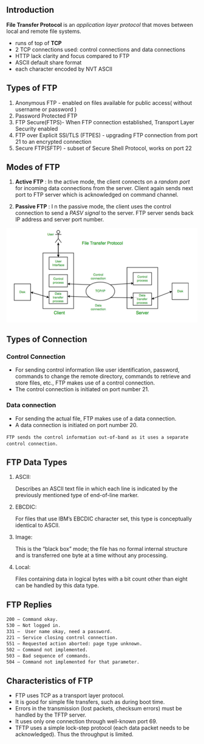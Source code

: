 Introduction
---
**File Transfer Protocol** is an _application layer protocol_ that moves between local and remote file systems. 
- runs of top of **TCP**
- 2 TCP connections used: control connections and data connections 
- HTTP lack clarity and focus compared to FTP
- ASCII default share format 
- each character encoded by NVT ASCII 


Types of FTP
--
1. Anonymous FTP - enabled on files available for public access( without username or password )
2. Password Protected FTP 
3. FTP Secure(FTPS)- When FTP connection established, Transport Layer Security enabled 
4. FTP over Explicit SSl/TLS (FTPES) - upgrading FTP connection from port 21 to an encrypted connection
5. Secure FTP(SFTP) - subset of Secure Shell Protocol, works on port 22 


Modes of FTP 
--
1. **Active FTP** : 
In the active mode, the client connects on a _random port_ for incoming data connections from the server. Client again sends next port to FTP server which is acknowledged on command channel. 

 

2. **Passive FTP** : I
n the passive mode, the client uses the control connection to send a _PASV signal_ to the server. FTP server sends back IP address and server port number.

  ![alt text](image.png)


Types of Connection
---


### Control Connection

- For sending control information like user identification, password, commands to change the remote directory, commands to retrieve and store files, etc., FTP makes use of a control connection. 
- The control connection is initiated on port number 21. 

### Data connection

- For sending the actual file, FTP makes use of a data connection. 
- A data connection is initiated on port number 20. 


`FTP sends the control information out-of-band as it uses a separate control connection.`

FTP Data Types
---


1. ASCII: 
    
    Describes an ASCII text file in which each line is indicated by the previously mentioned type of end-of-line marker.
2. EBCDIC: 
    
    For files that use IBM’s EBCDIC character set, this type is conceptually identical to ASCII.
3. Image: 

    This is the “black box” mode; the file has no formal internal structure and is transferred one byte at a time without any processing.
    
4. Local: 

    Files containing data in logical bytes with a bit count other than eight can be handled by this data type.

FTP Replies
---

    200 – Command okay.
    530 – Not logged in.
    331 –  User name okay, need a password.
    221 – Service closing control connection.
    551 – Requested action aborted: page type unknown.
    502 – Command not implemented.
    503 – Bad sequence of commands.
    504 – Command not implemented for that parameter. 

Characteristics of FTP 
---

- FTP uses TCP as a transport layer protocol.
- It is good for simple file transfers, such as during boot time.
- Errors in the transmission (lost packets, checksum errors) must be handled by the TFTP server.
- It uses only one connection through well-known port 69.
- TFTP uses a simple lock-step protocol (each data packet needs to be acknowledged). Thus the throughput is limited.
